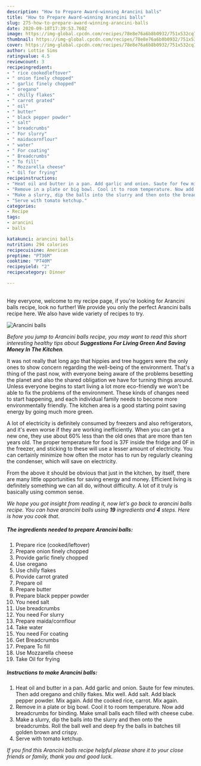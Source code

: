 ```yaml
---
description: "How to Prepare Award-winning Arancini balls"
title: "How to Prepare Award-winning Arancini balls"
slug: 275-how-to-prepare-award-winning-arancini-balls
date: 2020-09-18T17:39:53.760Z
image: https://img-global.cpcdn.com/recipes/78e8e76a6b8b0932/751x532cq70/arancini-balls-recipe-main-photo.jpg
thumbnail: https://img-global.cpcdn.com/recipes/78e8e76a6b8b0932/751x532cq70/arancini-balls-recipe-main-photo.jpg
cover: https://img-global.cpcdn.com/recipes/78e8e76a6b8b0932/751x532cq70/arancini-balls-recipe-main-photo.jpg
author: Lottie Sims
ratingvalue: 4.5
reviewcount: 3
recipeingredient:
- " rice cookedleftover"
- " onion finely chopped"
- " garlic finely chopped"
- " oregano"
- " chilly flakes"
- " carrot grated"
- " oil"
- " butter"
- " black pepper powder"
- " salt"
- " breadcrumbs"
- " For slurry"
- " maidacornflour"
- " water"
- " For coating"
- " Breadcrumbs"
- " To fill"
- " Mozzarella cheese"
- " Oil for frying"
recipeinstructions:
- "Heat oil and butter in a pan. Add garlic and onion. Saute for few minutes. Then add oregano and chilly flakes. Mix well. Add salt. Add black pepper powder. Mix again. Add the cooked rice, carrot. Mix again."
- "Remove in a plate or big bowl. Cool it to room temperature. Now add breadcrumbs for binding. Make small balls each filled with cheese cube."
- "Make a slurry, dip the balls into the slurry and then onto the breadcrumbs. Roll the ball well and deep fry the balls in batches till golden brown and crispy."
- "Serve with tomato ketchup."
categories:
- Recipe
tags:
- arancini
- balls

katakunci: arancini balls 
nutrition: 294 calories
recipecuisine: American
preptime: "PT36M"
cooktime: "PT40M"
recipeyield: "2"
recipecategory: Dinner

---
```

<br>
Hey everyone, welcome to my recipe page, if you're looking for Arancini balls recipe, look no further! We provide you only the perfect Arancini balls recipe here. We also have wide variety of recipes to try.
<br>


![Arancini balls](https://img-global.cpcdn.com/recipes/78e8e76a6b8b0932/751x532cq70/arancini-balls-recipe-main-photo.jpg)

<i>Before you jump to Arancini balls recipe, you may want to read this short interesting healthy tips about 
<strong>Suggestions For Living Green And Saving Money In The Kitchen</strong>.</i>
</br>

It was not really that long ago that hippies and tree huggers were the only ones to show concern regarding the well-being of the environment. That's a thing of the past now, with everyone being aware of the problems besetting the planet and also the shared obligation we have for turning things around. Unless everyone begins to start living a lot more eco-friendly we won't be able to fix the problems of the environment. These kinds of changes need to start happening, and each individual family needs to become more environmentally friendly. The kitchen area is a good starting point saving energy by going much more green.

A lot of electricity is definitely consumed by freezers and also refrigerators, and it's even worse if they are working inefficiently. When you can get a new one, they use about 60% less than the old ones that are more than ten years old. The proper temperature for food is 37F inside the fridge and 0F in the freezer, and sticking to these will use a lesser amount of electricity. You can certainly minimize how often the motor has to run by regularly cleaning the condenser, which will save on electricity.

From the above it should be obvious that just in the kitchen, by itself, there are many little opportunities for saving energy and money. Efficient living is definitely something we can all do, without difficulty. A lot of it truly is basically using common sense.


<i>We hope you got insight from reading it, now let's go back to arancini balls recipe. You can have arancini balls using <strong>19</strong> ingredients and <strong>4</strong> steps. Here is how you cook that.
</i>

##### The ingredients needed to prepare Arancini balls:

1. Prepare  rice (cooked/leftover)
1. Prepare  onion finely chopped
1. Provide  garlic finely chopped
1. Use  oregano
1. Use  chilly flakes
1. Provide  carrot grated
1. Prepare  oil
1. Prepare  butter
1. Prepare  black pepper powder
1. You need  salt
1. Use  breadcrumbs
1. You need  For slurry
1. Prepare  maida/cornflour
1. Take  water
1. You need  For coating
1. Get  Breadcrumbs
1. Prepare  To fill
1. Use  Mozzarella cheese
1. Take  Oil for frying


##### Instructions to make Arancini balls:

1. Heat oil and butter in a pan. Add garlic and onion. Saute for few minutes. Then add oregano and chilly flakes. Mix well. Add salt. Add black pepper powder. Mix again. Add the cooked rice, carrot. Mix again.
1. Remove in a plate or big bowl. Cool it to room temperature. Now add breadcrumbs for binding. Make small balls each filled with cheese cube.
1. Make a slurry, dip the balls into the slurry and then onto the breadcrumbs. Roll the ball well and deep fry the balls in batches till golden brown and crispy.
1. Serve with tomato ketchup.


<i>If you find this Arancini balls recipe helpful please share it to your close friends or family, thank you and good luck.</i>
